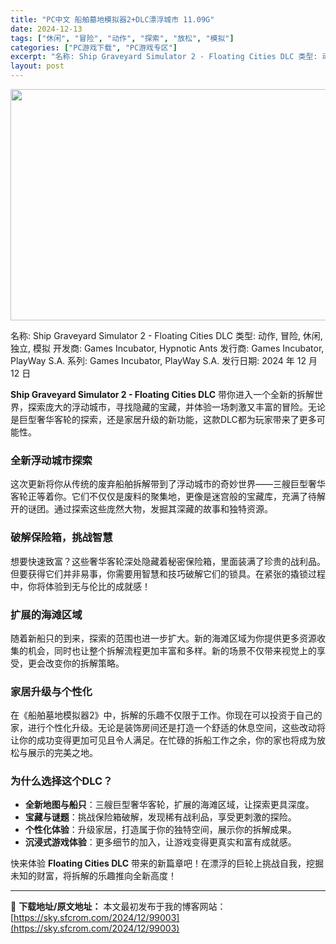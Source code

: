 ```yaml
---
title: "PC中文 船舶墓地模拟器2+DLC漂浮城市 11.09G"
date: 2024-12-13
tags: ["休闲", "冒险", "动作", "探索", "放松", "模拟"]
categories: ["PC游戏下载", "PC游戏专区"]
excerpt: "名称: Ship Graveyard Simulator 2 - Floating Cities DLC 类型: 动作, 冒险, 休闲, 独立, 模拟 开发商: Games Incubator, Hypnotic Ants 发行商: Games Incubator, PlayWay S.A. 系列:&hellip;"
layout: post
---
```


<img class="aligncenter size-full wp-image-99004" src="https://sky.sfcrom.com/wp-content/uploads/2024/12/2024121301422228.webp" alt="" width="660" height="370" />

名称: Ship Graveyard Simulator 2 - Floating Cities DLC
类型: 动作, 冒险, 休闲, 独立, 模拟
开发商: Games Incubator, Hypnotic Ants
发行商: Games Incubator, PlayWay S.A.
系列: Games Incubator, PlayWay S.A.
发行日期: 2024 年 12 月 12 日

<strong>Ship Graveyard Simulator 2 - Floating Cities DLC</strong> 带你进入一个全新的拆解世界，探索庞大的浮动城市，寻找隐藏的宝藏，并体验一场刺激又丰富的冒险。无论是巨型奢华客轮的探索，还是家居升级的新功能，这款DLC都为玩家带来了更多可能性。
<h3><strong>全新浮动城市探索</strong></h3>
这次更新将你从传统的废弃船舶拆解带到了浮动城市的奇妙世界——三艘巨型奢华客轮正等着你。它们不仅仅是废料的聚集地，更像是迷宫般的宝藏库，充满了待解开的谜团。通过探索这些庞然大物，发掘其深藏的故事和独特资源。
<h3><strong>破解保险箱，挑战智慧</strong></h3>
想要快速致富？这些奢华客轮深处隐藏着秘密保险箱，里面装满了珍贵的战利品。但要获得它们并非易事，你需要用智慧和技巧破解它们的锁具。在紧张的撬锁过程中，你将体验到无与伦比的成就感！
<h3><strong>扩展的海滩区域</strong></h3>
随着新船只的到来，探索的范围也进一步扩大。新的海滩区域为你提供更多资源收集的机会，同时也让整个拆解流程更加丰富和多样。新的场景不仅带来视觉上的享受，更会改变你的拆解策略。
<h3><strong>家居升级与个性化</strong></h3>
在《船舶墓地模拟器2》中，拆解的乐趣不仅限于工作。你现在可以投资于自己的家，进行个性化升级。无论是装饰房间还是打造一个舒适的休息空间，这些改动将让你的成功变得更加可见且令人满足。在忙碌的拆船工作之余，你的家也将成为放松与展示的完美之地。
<h3><strong>为什么选择这个DLC？</strong></h3>
<ul>
 	<li><strong>全新地图与船只</strong>：三艘巨型奢华客轮，扩展的海滩区域，让探索更具深度。</li>
 	<li><strong>宝藏与谜题</strong>：挑战保险箱破解，发现稀有战利品，享受更刺激的探险。</li>
 	<li><strong>个性化体验</strong>：升级家居，打造属于你的独特空间，展示你的拆解成果。</li>
 	<li><strong>沉浸式游戏体验</strong>：更多细节的加入，让游戏变得更真实和富有成就感。</li>
</ul>
快来体验 <strong>Floating Cities DLC</strong> 带来的新篇章吧！在漂浮的巨轮上挑战自我，挖掘未知的财富，将拆解的乐趣推向全新高度！

---
📖 **下载地址/原文地址：** 本文最初发布于我的博客网站：[https://sky.sfcrom.com/2024/12/99003](https://sky.sfcrom.com/2024/12/99003)
